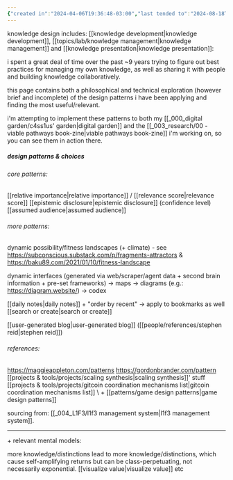 ```yaml
---
{"created in":"2024-04-06T19:36:48-03:00","last tended to":"2024-08-18T15:20:03-03:00","tags":["🌱","knowledgedesign","patterns","design"],"relevance score":96,"dg-publish":true,"permalink":"/patterns/knowledge-design-patterns/","dgPassFrontmatter":true,"created":"2024-04-06T19:36:48.498-03:00","updated":"2024-08-18T15:20:16.214-03:00"}
---
```


knowledge design includes: [[knowledge development\|knowledge development]], [[topics/lab/knowledge management\|knowledge management]] and [[knowledge presentation\|knowledge presentation]]:

i spent a great deal of time over the past ~9 years trying to figure out best practices for managing my own knowledge, as well as sharing it with people and building knowledge collaboratively.

this page contains both a philosophical and technical exploration (however brief and incomplete) of the design patterns i have been applying and finding the most useful/relevant.

i'm attempting to implement these patterns to both my [[_000_digital garden/c4ss1us' garden\|digital garden]] and the [[_003_research/00 - viable pathways book-zine\|viable pathways book-zine]] i'm working on, so you can see them in action there.

##### design patterns & choices

###### core patterns:
[[relative importance\|relative importance]] / [[relevance score\|relevance score]]
[[epistemic disclosure\|epistemic disclosure]] (confidence level)
[[assumed audience\|assumed audience]]

###### more patterns:

dynamic possibility/fitness landscapes (+ climate) - see https://subconscious.substack.com/p/fragments-attractors & https://baku89.com/2021/01/10/fitness-landscape

dynamic interfaces (generated via web/scraper/agent data + second brain information + pre-set frameworks)
-> maps
-> diagrams (e.g.: https://diagram.website/)
-> codex

[[daily notes\|daily notes]] + "order by recent" -> apply to bookmarks as well
[[search or create\|search or create]]

[[user-generated blog\|user-generated blog]] ([[people/references/stephen reid\|stephen reid]])

###### references:

https://maggieappleton.com/patterns
https://gordonbrander.com/pattern
[[projects & tools/projects/scaling synthesis\|scaling synthesis]]' stuff
[[projects & tools/projects/gitcoin coordination mechanisms list\|gitcoin coordination mechanisms list]]
\ + [[patterns/game design patterns\|game design patterns]]

sourcing from: [[_004_L1F3/l1f3 management system\|l1f3 management system]].

---

\+ relevant mental models:

more knowledge/distinctions lead to more knowledge/distinctions, which cause self-amplifying returns but can be class-perpetuating, not necessarily exponential.
[[visualize value\|visualize value]]
etc